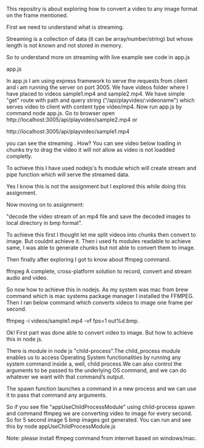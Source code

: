 This repositry is about exploring how to convert a video to any image format on the frame mentioned.

First we need to understand what is streaming.

Streaming is a collection of data (it can be array/number/string) but whose length is not known and not stored in memory.

So to understand more on streaming with live example see code in app.js

app.js

In app.js I am using express framework to serve the requests from client and i am running the server on port 3005.
We have videos folder where I have placed to videos sample1.mp4 and sample2.mp4.
We have simple "get" route with path and query string ("/api/playvideo/:videoname") which serves video to client with content type video/mp4.
Now run app.js by command node app.js.
Go to browser open http://localhost:3005/api/playvideo/sample2.mp4 or

 http://localhost:3005/api/playvideo/sample1.mp4

 you can see the streaming . How? You can see video below loading in chunks try to drag the video it will not allow as video is not loadded completly.
 
 To achieve this I have used nodejs's fs module which will create stream and pipe function which will serve the streamed data.

 Yes I know this is not the assignment but I explored this while doing this assignment.

 Now moving on to assignment:

 "decode the video stream of an mp4 file and save the decoded images to local directory in bmp format".

 To achieve this first I thought let me split videos into chunks then convert to image. But couldnt achieve it.
 Then i used fs modules readable to achieve same, I was able to generate chunks but not able to convert them to image.

 Then finally after exploring I got to know about ffmpeg command.

 ffmpeg A complete, cross-platform solution to record, convert and stream audio and video.

 So now how to achieve this in nodejs. As my system was mac from brew command which is mac systems package manager I installed the FFMPEG. Then I ran below command which converts videos to image one frame per second. 

 ffmpeg -i videos/sample1.mp4  -vf fps=1 out%d.bmp.

 Ok! First part was done able to convert video to image. But how to achieve this in node js.

 There is module in node js "child-process".The child_process module enables us to access Operating System functionalities by running any system command inside a, well, child process.We can also control the arguments to be passed to the underlying OS command, and we can do whatever we want with that command’s output.

 The spawn function launches a command in a new process and we can use it to pass that command any arguments.

 So if you see file "appUseChildProcessModule" using child-process spawn and command ffmpeg we are converting video to image for every second. So for 5 second image 5 bmp images got generated. You can run and see this by node appUseChildProcessModule.js

 Note: please install ffmpeg command from internet based on windows/mac.


 



